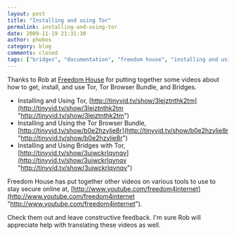 ```yaml
---
layout: post
title: "Installing and using Tor"
permalink: installing-and-using-tor
date: 2009-11-19 21:31:30
author: phobos
category: blog
comments: closed
tags: ["bridges", "documentation", "freedom house", "installing and using tor", "instructions", "internet freedom", "tinyvid", "tor", "tor browser bundle", "videos", "youtube"]
---
```


Thanks to Rob at [Freedom House](http://www.freedomhouse.org) for putting together some videos about how to get, install, and use Tor, Tor Browser Bundle, and Bridges.

-   Installing and Using Tor, [http://tinyvid.tv/show/3lejztnthk2tm](http://tinyvid.tv/show/3lejztnthk2tm "http://tinyvid.tv/show/3lejztnthk2tm")
-   Installing and Using the Tor Browser Bundle, [http://tinyvid.tv/show/b0e2hzylie8r](http://tinyvid.tv/show/b0e2hzylie8r "http://tinyvid.tv/show/b0e2hzylie8r")
-   Installing and Using Bridges with Tor, [http://tinyvid.tv/show/3uiwckrlqynqv](http://tinyvid.tv/show/3uiwckrlqynqv "http://tinyvid.tv/show/3uiwckrlqynqv")

Freedom House has put together other videos on various tools to use to stay secure online at, [http://www.youtube.com/freedom4internet](http://www.youtube.com/freedom4internet "http://www.youtube.com/freedom4internet").

Check them out and leave constructive feedback. I'm sure Rob will appreciate help with translating these videos as well.
